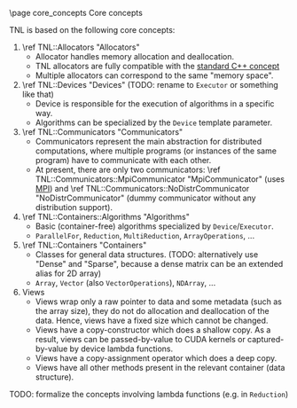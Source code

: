\page core_concepts  Core concepts

TNL is based on the following core concepts:

1. \ref TNL::Allocators "Allocators"
   - Allocator handles memory allocation and deallocation.
   - TNL allocators are fully compatible with the
     [standard C++ concept](https://en.cppreference.com/w/cpp/named_req/Allocator)
   - Multiple allocators can correspond to the same "memory space".
2. \ref TNL::Devices "Devices"
   (TODO: rename to `Executor` or something like that)
   - Device is responsible for the execution of algorithms in a specific way.
   - Algorithms can be specialized by the `Device` template parameter.
3. \ref TNL::Communicators "Communicators"
   - Communicators represent the main abstraction for distributed computations,
     where multiple programs (or instances of the same program) have to
     communicate with each other.
   - At present, there are only two communicators:
     \ref TNL::Communicators::MpiCommunicator "MpiCommunicator"
     (uses [MPI](https://en.wikipedia.org/wiki/Message_Passing_Interface)) and
     \ref TNL::Communicators::NoDistrCommunicator "NoDistrCommunicator"
     (dummy communicator without any distribution support).
4. \ref TNL::Containers::Algorithms "Algorithms"
   - Basic (container-free) algorithms specialized by `Device`/`Executor`.
   - `ParallelFor`, `Reduction`, `MultiReduction`, `ArrayOperations`, ...
5. \ref TNL::Containers "Containers"
   - Classes for general data structures.
     (TODO: alternatively use "Dense" and "Sparse", because a dense matrix can
     be an extended alias for 2D array)
   - `Array`, `Vector` (also `VectorOperations`), `NDArray`, ...
6. Views
   - Views wrap only a raw pointer to data and some metadata (such as the array
     size), they do not do allocation and deallocation of the data. Hence, views
     have a fixed size which cannot be changed.
   - Views have a copy-constructor which does a shallow copy. As a result, views
     can be passed-by-value to CUDA kernels or captured-by-value by device
     lambda functions.
   - Views have a copy-assignment operator which does a deep copy.
   - Views have all other methods present in the relevant container (data
     structure).

TODO: formalize the concepts involving lambda functions (e.g. in `Reduction`)
